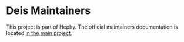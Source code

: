 # Deis Maintainers

This project is part of Hephy. The official maintainers documentation is
located [in the main project](https://github.com/teamhephy/deis/blob/master/MAINTAINERS.md).
